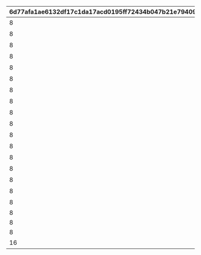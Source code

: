 |6d77afa1ae6132df17c1da17acd0195ff72434b047b21e79409bb93974a86210|ab2e6a3fa5d999287d0e9260b0f9d71265e23bc1ae0db7d4545dfddbbe6709da|1eb592b0362c213dbb234f22eb0d79a6155bdda23ba88eaff3322970ece326fb|4ea498ea5ad890d2b7f3e7de1f0717f916923a79fdc290f2acc35b126cb7cc9a|f94f4cff0f16aa613afa7a6164dfa1db31bb6eeff67545a82f70ac8a7f7e4b5e|e7a74795c20ed7f155d282c517c331878f5c29d58de3540bdfc54baad792e2d6|1643b8d56ef14d0c5fe302d6e5026f49ab8cf4f43aace9674929bd38b9ecd1be|442824bef042bd68c5471360efdf68f0959e6d4ee71b2b1e7e8f7eac70e73cb4|a870a522e0057f6b09ffe2a57bbe27843c94c7a121da801e47fd81d061f4c755|
| --- | --- | --- | --- | --- | --- | --- | --- | --- |
|8|91002|5136005|20|10136|5136061|ぶらり\n基本世界の旅|0|0|
|8|91002|0|20|10136|5136062|ファンの目は\n針の穴も通す|5136061|5136061|
|8|91002|0|20|10136|5136063|あなたの名前は|5136061|5136061|
|8|91002|0|20|10136|5136064|すれ違いの\n昼下がり|5136061|5136061|
|8|91002|0|20|10136|5136065|お姉さん\nだから大丈夫！|5136061|5136061|
|8|91002|0|20|10136|5136066|あなたは\n忍者ですか？|5136061|5136061|
|8|91002|0|20|10136|5136067|世界を越えても\n大悪党|5136061|5136061|
|8|91002|0|20|10136|5136068|風と冥風|5136061|5136061|
|8|91002|0|20|10136|5136069|他人の空似の\nこわ～い話|5136061|5136061|
|8|91002|5137005|20|10137|5137061|同じ星空の下|0|5136061|
|8|91002|0|20|10137|5137062|笑う侵入者|5137061|5137061|
|8|91002|0|20|10137|5137063|慣れ親しんだ初対面|5137061|5137062|
|8|91002|0|20|10137|5137064|大人の話は夜の間に|5137061|5137063|
|8|91002|0|20|10137|5137065|寂しがり屋じゃない|5137061|5137064|
|8|91002|0|20|10137|5137066|ランドソルに乾杯|5137061|5137065|
|8|91002|0|20|10137|5137067|寂しさは雪の下に|5137061|5137066|
|8|91002|0|20|10137|5137068|エリスの餞別|5137067|5137067|
|8|91002|0|20|10137|5137069|NO.HP1895L14|5137068|5137068|
|8|91002|0|20|10137|5137070|NO.HT1963PM|5137068|5137069|
|8|91002|0|20|10137|5137071|NO.UNKNOWN|5137068|5137070|
|16|9000240|0|1|10137|5137072|もう一つのギルド|5137071|0|